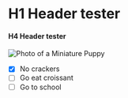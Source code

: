 # H1 Header tester
#### H4 Header tester

![Photo of a Miniature Puppy](https://hips.hearstapps.com/hmg-prod/images/little-cute-maltipoo-puppy-royalty-free-image-1652926025.jpg?crop=0.444xw:1.00xh;0.129xw,0&resize=980:*)

- [x] No crackers
- [ ] Go eat croissant
- [ ] Go to school
